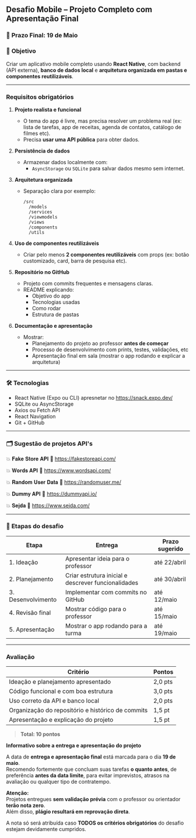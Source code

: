 
##  **Desafio Mobile – Projeto Completo com Apresentação Final**
### 📅 **Prazo Final**: 19 de Maio

### 🎯 **Objetivo**
Criar um aplicativo mobile completo usando **React Native**, com backend (API externa), **banco de dados local** e **arquitetura organizada em pastas e componentes reutilizáveis**.

---

###  **Requisitos obrigatórios**

1. **Projeto realista e funcional**
   - O tema do app é livre, mas precisa resolver um problema real (ex: lista de tarefas, app de receitas, agenda de contatos, catálogo de filmes etc).
   - Precisa **usar uma API pública**  para obter dados.

2. **Persistência de dados**
   - Armazenar dados localmente com:
     - `AsyncStorage` ou `SQLite` para salvar dados mesmo sem internet.

3. **Arquitetura organizada**
   - Separação clara por exemplo:
     ```
     /src
       /models
       /services
       /viewmodels
       /views
       /components
       /utils
     ```

4. **Uso de componentes reutilizáveis**
   - Criar pelo menos **2 componentes reutilizáveis** com props (ex: botão customizado, card, barra de pesquisa etc).

5. **Repositório no GitHub**
   - Projeto com commits frequentes e mensagens claras.
   - README explicando:
     - Objetivo do app
     - Tecnologias usadas
     - Como rodar
     - Estrutura de pastas

6. **Documentação e apresentação**
   - Mostrar:
     - Planejamento do projeto ao professor **antes de começar**
     - Processo de desenvolvimento com prints, testes, validações, etc
     - Apresentação final em sala (mostrar o app rodando e explicar a arquitetura)

---

### 🛠️ **Tecnologias**
- React Native (Expo ou CLI) apresnetar no https://snack.expo.dev/
- SQLite ou AsyncStorage
- Axios ou Fetch API
- React Navigation
- Git + GitHub

---

### 🗂 **Sugestão de projetos API's**
💥 𝐅𝐚𝐤𝐞 𝐒𝐭𝐨𝐫𝐞 𝐀𝐏𝐈 🔗 https://fakestoreapi.com/

💥 𝐖𝐨𝐫𝐝𝐬 𝐀𝐏𝐈 🔗 https://www.wordsapi.com/

💥 𝐑𝐚𝐧𝐝𝐨𝐦 𝐔𝐬𝐞𝐫 𝐃𝐚𝐭𝐚 🔗 https://randomuser.me/

💥 𝐃𝐮𝐦𝐦𝐲 𝐀𝐏𝐈 🔗 https://dummyapi.io/

💥 𝐒𝐞𝐣𝐝𝐚 🔗 https://www.sejda.com/


---

### 📝 **Etapas do desafio**

| Etapa | Entrega | Prazo sugerido |
|-------|--------|----------------|
| 1. Ideação | Apresentar ideia para o professor | até 22/abril |
| 2. Planejamento | Criar estrutura inicial e descrever funcionalidades | até 30/abril |
| 3. Desenvolvimento | Implementar com commits no GitHub | até 12/maio |
| 4. Revisão final | Mostrar código para o professor | até 15/maio |
| 5. Apresentação | Mostrar o app rodando para a turma | até 19/maio |

---

###  **Avaliação**

| Critério | Pontos |
|----------|--------|
| Ideação e planejamento apresentado | 2,0 pts |
| Código funcional e com boa estrutura | 3,0 pts |
| Uso correto da API e banco local | 2,0 pts |
| Organização do repositório e histórico de commits | 1,5 pt |
| Apresentação e explicação do projeto | 1,5 pt |

> **Total: 10 pontos**

 **Informativo sobre a entrega e apresentação do projeto**

A data de **entrega e apresentação final** está marcada para o dia **19 de maio**.  
Recomendo fortemente que concluam suas tarefas **o quanto antes**, de preferência **antes da data limite**, para evitar imprevistos, atrasos na avaliação ou qualquer tipo de contratempo.

 **Atenção:**  
Projetos entregues **sem validação prévia** com o professor ou orientador **terão nota zero**.  
Além disso, **plágio resultará em reprovação direta**.

 A nota só será atribuída caso **TODOS os critérios obrigatórios** do desafio estejam devidamente cumpridos.
